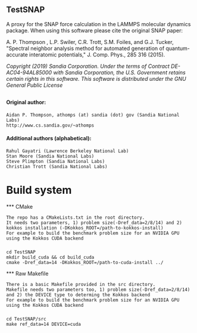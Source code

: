 <!----------------BEGIN-HEADER------------------------------------>
## TestSNAP

A proxy for the SNAP force calculation in the LAMMPS molecular dynamics package.
When using this software please cite the original SNAP paper:

A. P. Thompson , L.P. Swiler, C.R. Trott, S.M. Foiles, and G.J. Tucker, "Spectral neighbor analysis method for automated generation of quantum-accurate interatomic potentials," J. Comp. Phys., 285 316 (2015).

_Copyright (2019) Sandia Corporation. Under the terms of Contract DE-AC04-94AL85000 with Sandia Corporation, the U.S. Government retains certain rights in this software. This software is distributed under the GNU General Public License_
##

#### Original author:
    Aidan P. Thompson, athomps (at) sandia (dot) gov (Sandia National Labs)
    http://www.cs.sandia.gov/~athomps

#### Additional authors (alphabetical):
    Rahul Gayatri (Lawrence Berkeley National Lab)
    Stan Moore (Sandia National Labs)
    Steve Plimpton (Sandia National Labs)
    Christian Trott (Sandia National Labs)

# Build system
*** CMake

    The repo has a CMakeLists.txt in the root directory.
    It needs two parameters, 1) problem size(-Dref_data=2/8/14) and 2) kokkos installation (-DKokkos_ROOT=/path-to-kokkos-install)
    For example to build the benchmark problem size for an NVIDIA GPU using the Kokkos CUDA backend

###
    cd TestSNAP
    mkdir build_cuda && cd build_cuda
    cmake -Dref_data=14 -DKokkos_ROOT=/path-to-cuda-install ../

*** Raw Makefile

    There is a basic Makefile provided in the src directory.
    Makefile needs two parameters too, 1) problem size(-Dref_data=2/8/14) and 2) the DEVICE type to determing the Kokkos backend
    For example to build the benchmark problem size for an NVIDIA GPU using the Kokkos CUDA backend
###
    cd TestSNAP/src
    make ref_data=14 DEVICE=cuda
<!-----------------END-HEADER------------------------------------->

